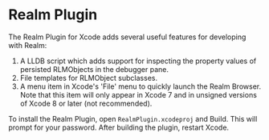 # Realm Plugin

The Realm Plugin for Xcode adds several useful features for developing with Realm:

1. A LLDB script which adds support for inspecting the property values of
   persisted RLMObjects in the debugger pane.
2. File templates for RLMObject subclasses.
3. A menu item in Xcode's 'File' menu to quickly launch the Realm Browser.
   Note that this item will only appear in Xcode 7 and in unsigned versions of
   Xcode 8 or later (not recommended).

To install the Realm Plugin, open `RealmPlugin.xcodeproj` and Build. This will
prompt for your password. After building the plugin, restart Xcode.
